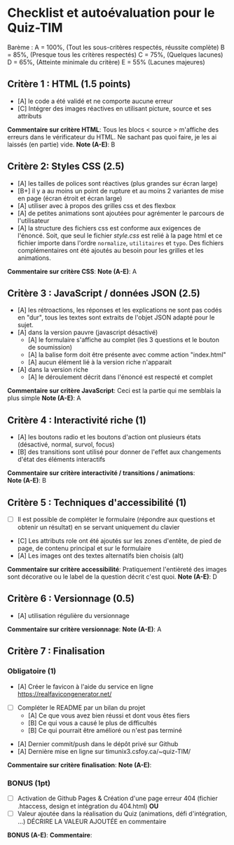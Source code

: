 # Checklist et autoévaluation pour le Quiz-TIM

Barème : 
A = 100%, (Tout les sous-critères respectés, réussite complète)
B = 85%, (Presque tous les critères respectés)
C = 75%, (Quelques lacunes)
D = 65%, (Atteinte minimale du critère)
E = 55% (Lacunes majeures)

## Critère 1 : HTML (1.5 points)
- [A] le code a été validé et ne comporte aucune erreur
- [C] Intégrer des images réactives en utilisant picture, source et ses attributs

__Commentaire sur critère HTML__: Tous les blocs < source > m'affiche des erreurs dans le vérificateur du HTML. Ne sachant pas quoi faire, je les ai laissés (en partie) vide.
__Note (A-E)__: B

## Critère 2: Styles CSS (2.5)
- [A] les tailles de polices sont réactives (plus grandes sur écran large)
- [B+] il y a au moins un point de rupture et au moins 2 variantes de mise en page (écran étroit et écran large)
- [A] utiliser avec à propos des grilles css et des flexbox
- [A] de petites animations sont ajoutées pour agrémenter le parcours de l'utilisateur
- [A] la structure des fichiers css est conforme aux exigences de l'énoncé. Soit, que seul le fichier *style.css* est relié à la page html et ce fichier importe dans l'ordre `normalize`, `utilitaires` et `typo`. Des fichiers complémentaires ont été ajoutés au besoin pour les grilles et les animations.

__Commentaire sur critère CSS__: 
__Note (A-E)__: A

## Critère 3 :  JavaScript / données JSON (2.5)
- [A] les rétroactions, les réponses et les explications ne sont pas codés en "dur", tous les textes sont extraits de l'objet JSON adapté pour le sujet.
- [A] dans la version  pauvre (javascript désactivé)
    - [A] le formulaire s'affiche au complet (les 3 questions et le bouton de soumission)
    - [A] la balise form doit être présente avec comme action "index.html"
    - [A] aucun élément lié à la version riche n'apparait
- [A] dans la version riche
    - [A] le déroulement décrit dans l'énoncé est respecté et complet

__Commentaire sur critère JavaScript__: Ceci est la partie qui me semblais la plus simple
__Note (A-E)__: A

## Critère 4 :  Interactivité riche (1)
- [A] les boutons radio et les boutons d'action ont plusieurs états (désactivé, normal, survol, focus)
- [B] des transitions sont utilisé pour donner de l'effet aux changements d'état des éléments interactifs
 
__Commentaire sur critère interactivité / transitions / animations__:  
__Note (A-E)__: B

## Critère 5 :  Techniques d'accessibilité (1)
- [ ] Il est possible de compléter le formulaire (répondre aux questions et obtenir un résultat) en se servant uniquement du clavier
- [C] Les attributs role ont été ajoutés sur les zones d'entête, de pied de page, de contenu principal et sur le formulaire
- [A] Les images ont des textes alternatifs bien choisis (alt)
 
__Commentaire sur critère accessibilité__: Pratiquement l'entièreté des images sont décorative ou le label de la question décrit c'est quoi.
__Note (A-E)__: D

## Critère 6 :  Versionnage (0.5)
- [A] utilisation régulière du versionnage
 
__Commentaire sur critère versionnage__: 
__Note (A-E)__: A

## Critère 7 :  Finalisation 
### Obligatoire (1)
- [A] Créer le favicon à l'aide du service en ligne https://realfavicongenerator.net/
- [ ] Compléter le README par un bilan du projet
    - [A] Ce que vous avez bien réussi et dont vous êtes fiers
    - [B] Ce qui vous a causé le plus de difficultés
    - [B] Ce qui pourrait être amélioré ou n'est pas terminé
- [A] Dernier commit/push dans le dépôt privé sur Github
- [A] Dernière mise en ligne sur timunix3.csfoy.ca/~quiz-TIM/ 
 
__Commentaire sur critère finalisation__: 
__Note (A-E)__: 

### BONUS (1pt)
- [ ] Activation de Github Pages & Création d'une page erreur 404 (fichier .htaccess, design et intégration du 404.html)
__OU__
- [ ] Valeur ajoutée dans la réalisation du Quiz (animations, défi d'intégration, ...)
DÉCRIRE LA VALEUR AJOUTÉE en commentaire

__BONUS (A-E)__: 
__Commentaire__:
